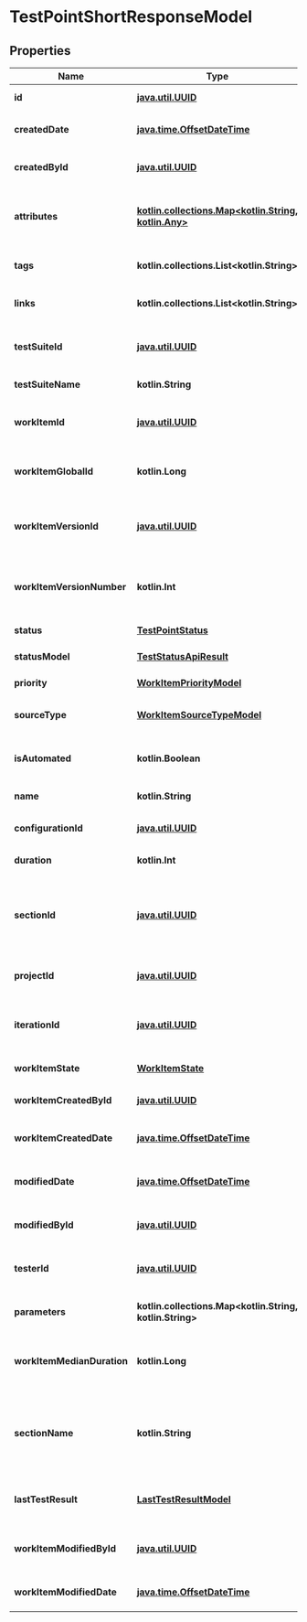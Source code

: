 
# TestPointShortResponseModel

## Properties
| Name | Type | Description | Notes |
| ------------ | ------------- | ------------- | ------------- |
| **id** | [**java.util.UUID**](java.util.UUID.md) | Unique ID of the test point |  |
| **createdDate** | [**java.time.OffsetDateTime**](java.time.OffsetDateTime.md) | Creation date of the test point |  |
| **createdById** | [**java.util.UUID**](java.util.UUID.md) | Unique ID of the test point creator |  |
| **attributes** | [**kotlin.collections.Map&lt;kotlin.String, kotlin.Any&gt;**](kotlin.Any.md) | Collection of attributes of work item the test point represents |  |
| **tags** | **kotlin.collections.List&lt;kotlin.String&gt;** | Collection of the test point tags |  |
| **links** | **kotlin.collections.List&lt;kotlin.String&gt;** | Collection of the test point links |  |
| **testSuiteId** | [**java.util.UUID**](java.util.UUID.md) | Unique ID of test suite the test point assigned to |  |
| **testSuiteName** | **kotlin.String** | Name of the test suite |  |
| **workItemId** | [**java.util.UUID**](java.util.UUID.md) | Unique ID of work item the test point represents |  |
| **workItemGlobalId** | **kotlin.Long** | Global ID of work item the test point represents |  |
| **workItemVersionId** | [**java.util.UUID**](java.util.UUID.md) | Unique ID of work item version the test point represents |  |
| **workItemVersionNumber** | **kotlin.Int** | Number of work item version the test point represents |  |
| **status** | [**TestPointStatus**](TestPointStatus.md) | Status of the test point |  |
| **statusModel** | [**TestStatusApiResult**](TestStatusApiResult.md) | Status of the test point |  |
| **priority** | [**WorkItemPriorityModel**](WorkItemPriorityModel.md) | Priority of the test point |  |
| **sourceType** | [**WorkItemSourceTypeModel**](WorkItemSourceTypeModel.md) | Source type of the test point |  |
| **isAutomated** | **kotlin.Boolean** | Indicates if the test point represents an autotest |  |
| **name** | **kotlin.String** | Name of the test point |  |
| **configurationId** | [**java.util.UUID**](java.util.UUID.md) | Unique ID of the test point configuration |  |
| **duration** | **kotlin.Int** | Duration of the test point |  |
| **sectionId** | [**java.util.UUID**](java.util.UUID.md) | Unique ID of section where work item the test point represents is located |  |
| **projectId** | [**java.util.UUID**](java.util.UUID.md) | Unique ID of the test point project |  |
| **iterationId** | [**java.util.UUID**](java.util.UUID.md) | Unique ID of work item iteration the test point represents |  |
| **workItemState** | [**WorkItemState**](WorkItemState.md) | Work item state |  |
| **workItemCreatedById** | [**java.util.UUID**](java.util.UUID.md) | Unique ID of the work item creator |  |
| **workItemCreatedDate** | [**java.time.OffsetDateTime**](java.time.OffsetDateTime.md) | Creation date of work item |  |
| **modifiedDate** | [**java.time.OffsetDateTime**](java.time.OffsetDateTime.md) | Last modification date of the test point |  [optional] |
| **modifiedById** | [**java.util.UUID**](java.util.UUID.md) | Unique ID of the test point last editor |  [optional] |
| **testerId** | [**java.util.UUID**](java.util.UUID.md) | Unique ID of the test point assigned user |  [optional] |
| **parameters** | **kotlin.collections.Map&lt;kotlin.String, kotlin.String&gt;** | Collection of the test point parameters |  [optional] |
| **workItemMedianDuration** | **kotlin.Long** | Median duration of work item the test point represents |  [optional] |
| **sectionName** | **kotlin.String** | Name of section where work item the test point represents is located |  [optional] |
| **lastTestResult** | [**LastTestResultModel**](LastTestResultModel.md) | Model of the test point last test result |  [optional] |
| **workItemModifiedById** | [**java.util.UUID**](java.util.UUID.md) | Unique ID of the work item last editor |  [optional] |
| **workItemModifiedDate** | [**java.time.OffsetDateTime**](java.time.OffsetDateTime.md) | Modified date of work item |  [optional] |



